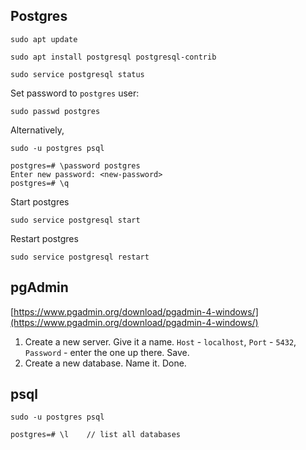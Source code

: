 ## Postgres

```
sudo apt update
```

```
sudo apt install postgresql postgresql-contrib
```

```
sudo service postgresql status
```

Set password to `postgres` user:

```
sudo passwd postgres
```

Alternatively,

```
sudo -u postgres psql
```

```
postgres=# \password postgres
Enter new password: <new-password>
postgres=# \q
```

Start postgres

```
sudo service postgresql start
```

Restart postgres

```
sudo service postgresql restart
```

## pgAdmin

[https://www.pgadmin.org/download/pgadmin-4-windows/](https://www.pgadmin.org/download/pgadmin-4-windows/)

1. Create a new server. Give it a name. `Host` - `localhost`, `Port` - `5432`, `Password` - enter the one up there. Save.
2. Create a new database. Name it. Done.

## psql

```
sudo -u postgres psql
```

```
postgres=# \l    // list all databases
```
